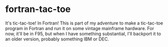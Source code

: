 # fortran-tac-toe
It's tic-tac-toe! In Fortran! This is part of my adventure to make a tic-tac-toe program in Fortran and run it on some vintage mainframe hardware. For now, it'll be in F95, but when I have something substantial, I'll backport it to an older version, probably something IBM or DEC.
